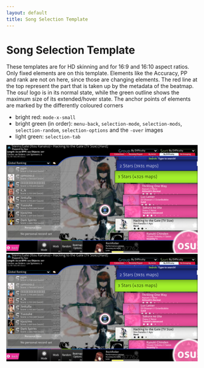 ```yaml
---
layout: default
title: Song Selection Template
---
```


# Song Selection Template

These templates are for HD skinning and for 16:9 and 16:10 aspect ratios. Only fixed elements are on this template. Elements like the Accuracy, PP and rank are not on here, since those are changing elements. The red line at the top represent the part that is taken up by the metadata of the beatmap. The osu! logo is in its normal state, while the green outline shows the maximum size of its extended/hover state.
The anchor points of elements are marked by the differently coloured corners
- bright red: ``mode-x-small``
- bright green (in order): ``menu-back``, ``selection-mode``, ``selection-mods``, ``selection-random``, ``selection-options`` and the ``-over`` images
- light green: ``selection-tab``

![](img/song_selection/song_selection_full.png "16:9")
![](img/song_selection/song_selection_full.png "16:10")